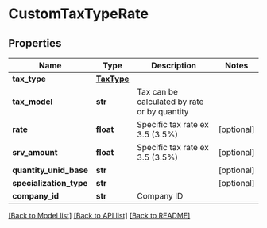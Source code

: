# CustomTaxTypeRate

## Properties
Name | Type | Description | Notes
------------ | ------------- | ------------- | -------------
**tax_type** | [**TaxType**](TaxType.md) |  | 
**tax_model** | **str** | Tax can be calculated by rate or by quantity | 
**rate** | **float** | Specific tax rate ex 3.5 (3.5%) | [optional] 
**srv_amount** | **float** | Specific tax rate ex 3.5 (3.5%) | [optional] 
**quantity_unid_base** | **str** |  | [optional] 
**specialization_type** | **str** |  | [optional] 
**company_id** | **str** | Company ID | 

[[Back to Model list]](../README.md#documentation-for-models) [[Back to API list]](../README.md#documentation-for-api-endpoints) [[Back to README]](../README.md)


